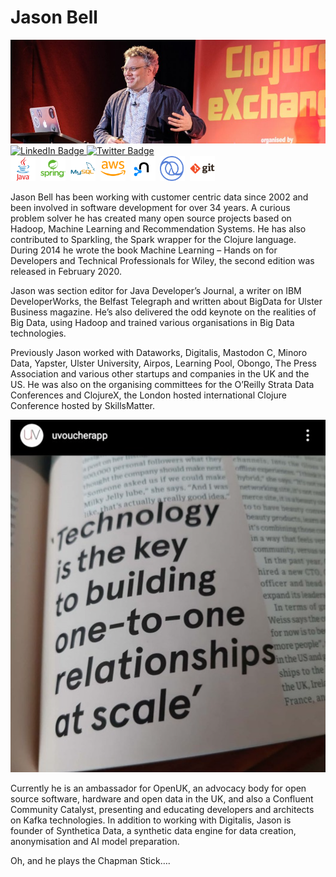 # Jason Bell



<div align="center">
  <img src="cropped-24961595908_e21a3d155c_k.jpeg"/>
</div>

<div id="badges">
  <a href="https://www.linkedin.com/in/jasonbelldata/">
    <img src="https://img.shields.io/badge/LinkedIn-blue?style=for-the-badge&logo=linkedin&logoColor=white" alt="LinkedIn Badge"/>
  </a>
  <a href="https://www.twitter.com/jasonbelldata">
    <img src="https://img.shields.io/badge/Twitter-blue?style=for-the-badge&logo=twitter&logoColor=white" alt="Twitter Badge"/>
  </a>
</div>

<div>
  <img src="https://github.com/devicons/devicon/blob/master/icons/java/java-original-wordmark.svg" title="Java" alt="Java" width="40" height="40"/>&nbsp;
  <img src="https://github.com/devicons/devicon/blob/master/icons/spring/spring-original-wordmark.svg" title="Spring" alt="Spring" width="40" height="40"/>&nbsp;
  <img src="https://github.com/devicons/devicon/blob/master/icons/mysql/mysql-original-wordmark.svg" title="MySQL"  alt="MySQL" width="40" height="40"/>&nbsp;
  <img src="https://github.com/devicons/devicon/blob/master/icons/amazonwebservices/amazonwebservices-plain-wordmark.svg" title="AWS" alt="AWS" width="40" height="40"/>&nbsp;
  <img src="https://github.com/devicons/devicon/blob/master/icons/neo4j/neo4j-original.svg" title="Neo4J" alt="Neo4J" width="40" height="40"/>&nbsp;
  <img src="https://github.com/devicons/devicon/blob/master/icons/clojure/clojure-line.svg" title="Clojure" alt="Clojure" width="40" height="40"/>&nbsp;
  <img src="https://github.com/devicons/devicon/blob/master/icons/git/git-original-wordmark.svg" title="Git" **alt="Git" width="40" height="40"/>
</div>

Jason Bell has been working with customer centric data since 2002 and been involved in software development for over 34 years. A curious problem solver he has created many open source projects based on Hadoop, Machine Learning and Recommendation Systems. He has also contributed to Sparkling, the Spark wrapper for the Clojure language. During 2014 he wrote the book Machine Learning – Hands on for Developers and Technical Professionals for Wiley, the second edition was released in February 2020.

Jason was section editor for Java Developer’s Journal, a writer on IBM DeveloperWorks, the Belfast Telegraph and written about BigData for Ulster Business magazine. He’s also delivered the odd keynote on the realities of Big Data, using Hadoop and trained various organisations in Big Data technologies. 

Previously Jason worked with Dataworks, Digitalis, Mastodon C, Minoro Data, Yapster, Ulster University, Airpos, Learning Pool, Obongo, The Press Association and various other startups and companies in the UK and the US. He was also on the organising committees for the O’Reilly Strata Data Conferences and ClojureX, the London hosted international Clojure Conference hosted by SkillsMatter.

<div align="center">
  <img src="glossier.png" width="700"/>
</div>

Currently he is an ambassador for OpenUK, an advocacy body for open source software, hardware and open data in the UK, and also a Confluent Community Catalyst, presenting and educating developers and architects on Kafka technologies. In addition to working with Digitalis, Jason is founder of Synthetica Data, a synthetic data engine for data creation, anonymisation and AI model preparation.

Oh, and he plays the Chapman Stick….
